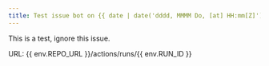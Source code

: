 ```yaml
---
title: Test issue bot on {{ date | date('dddd, MMMM Do, [at] HH:mm[Z]') }}
---
```

This is a test, ignore this issue.

URL: {{ env.REPO_URL }}/actions/runs/{{ env.RUN_ID }}
